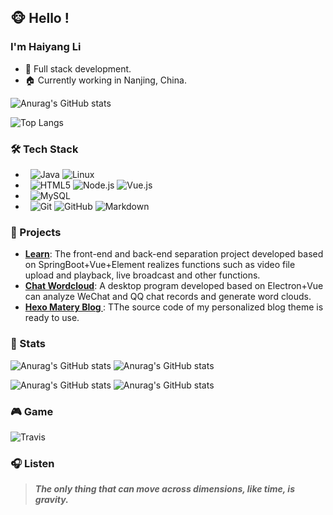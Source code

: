 ## 🐵 Hello !

### I'm Haiyang Li
- 🔨 Full stack development.
- 🏠 Currently working in Nanjing, China.

![Anurag's GitHub stats](https://github-readme-stats.vercel.app/api?username=oceanli2020&show_icons=true&theme=dracula&include_all_commits=true)

![Top Langs](https://github-readme-stats.vercel.app/api/top-langs/?username=oceanli2020&hide=html,ejs,css&&layout=compact)

### 🛠 Tech Stack
- &#160; ![Java](https://img.shields.io/badge/-Java-333333?style=flat&logo=Java&logoColor=007396)
  ![Linux](https://img.shields.io/badge/-Linux-333333?style=flat&logo=Linux&logoColor=FCC624)
- &#160; ![HTML5](https://img.shields.io/badge/-HTML5-333333?style=flat&logo=HTML5)
  ![Node.js](https://img.shields.io/badge/-Node.js-333333?style=flat&logo=node.js)
  ![Vue.js](https://img.shields.io/badge/-VueJS-333333?style=flat&logo=Vue.js)
- &#160; ![MySQL](https://img.shields.io/badge/-MySQL-333333?style=flat&logo=mysql)
- &#160; ![Git](https://img.shields.io/badge/-Git-333333?style=flat&logo=git)
  ![GitHub](https://img.shields.io/badge/-GitHub-333333?style=flat&logo=github)
  ![Markdown](https://img.shields.io/badge/-Markdown-333333?style=flat&logo=markdown)

### 🚀 Projects
- **[Learn](https://github.com/oceanli2020/learn)**: The front-end and back-end separation project developed based on SpringBoot+Vue+Element realizes functions such as video file upload and playback, live broadcast and other functions.
- **[Chat Wordcloud](https://github.com/oceanli2020/chat-wordcloud)**: A desktop program developed based on Electron+Vue can analyze WeChat and QQ chat records and generate word clouds.
- **[Hexo Matery Blog ](https://github.com/oceanli2020/hexo-matery-blog)**: TThe source code of my personalized blog theme is ready to use.

### 🎈 Stats
![Anurag's GitHub stats](https://stats.justsong.cn/api/zhihu?username=li-hai-yang-73-23)
![Anurag's GitHub stats](https://stats.justsong.cn/api/bilibili/?id=34689867)

![Anurag's GitHub stats](https://stats.justsong.cn/api/leetcode?username=oceanli2020&cn=true)
![Anurag's GitHub stats](https://stats.justsong.cn/api/csdn?id=qq_42943036)

### 🎮 Game
![Travis](https://steam-stat.vercel.app/api?profileName=76561198305392933)

### 🎧 Listen

> ***The only thing that can move across dimensions, like time, is gravity.***

